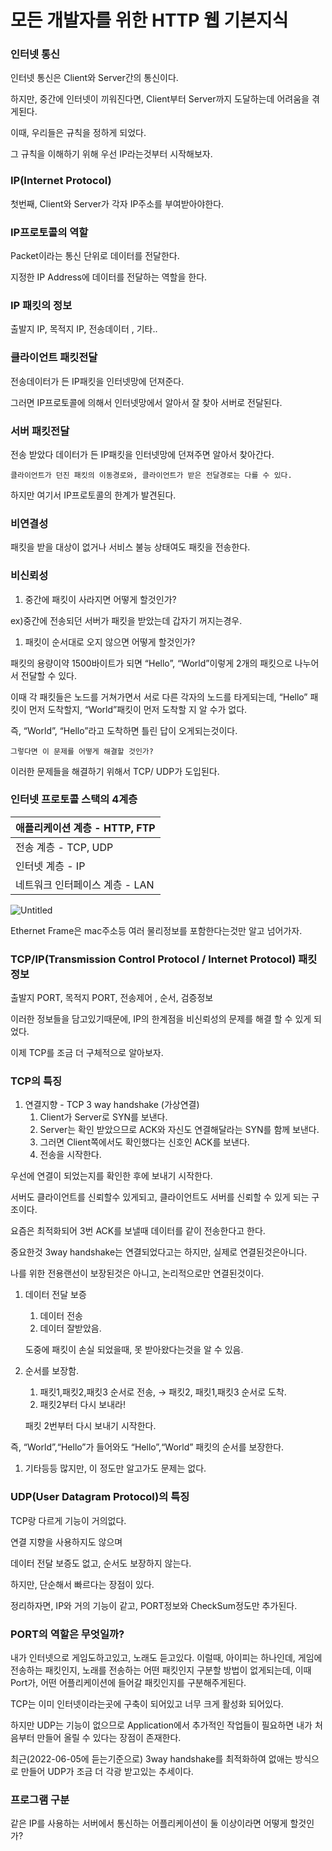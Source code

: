 # 모든 개발자를 위한 HTTP 웹 기본지식

### 인터넷 통신

인터넷 통신은 Client와 Server간의 통신이다.

하지만, 중간에 인터넷이 끼워진다면, Client부터 Server까지 도달하는데 어려움을 겪게된다.

이때, 우리들은 규칙을 정하게 되었다.

그 규칙을 이해하기 위해 우선 IP라는것부터 시작해보자.

### IP(Internet Protocol)

첫번째, Client와 Server가 각자 IP주소를 부여받아야한다.

### IP프로토콜의 역할

Packet이라는 통신 단위로 데이터를 전달한다.

지정한 IP Address에 데이터를 전달하는 역할을 한다.

### IP 패킷의 정보

출발지 IP, 목적지 IP, 전송데이터 , 기타..

### 클라이언트 패킷전달

전송데이터가 든 IP패킷을 인터넷망에 던져준다.

그러면 IP프로토콜에 의해서 인터넷망에서 알아서 잘 찾아 서버로 전달된다.

### 서버 패킷전달

전송 받았다 데이터가 든 IP패킷을 인터넷망에 던져주면 알아서 찾아간다.

`클라이언트가 던진 패킷의 이동경로와, 클라이언트가 받은 전달경로는 다를 수 있다.`

하지만 여기서 IP프로토콜의 한계가 발견된다.

### 비연결성

패킷을 받을 대상이 없거나 서비스 불능 상태여도 패킷을 전송한다.

### 비신뢰성

1. 중간에 패킷이 사라지면 어떻게 할것인가?

ex)중간에 전송되던 서버가 패킷을 받았는데 갑자기 꺼지는경우.

1. 패킷이 순서대로 오지 않으면 어떻게 할것인가?

패킷의 용량이약 1500바이트가 되면 “Hello”, “World”이렇게 2개의 패킷으로 나누어서 전달할 수 있다.

이때 각 패킷들은 노드를 거쳐가면서 서로 다른 각자의 노드를 타게되는데, “Hello”
패킷이 먼저 도착할지, “World”패킷이 먼저 도착할 지 알 수가 없다.

즉, “World”, “Hello”라고 도착하면 틀린 답이 오게되는것이다.

`그렇다면 이 문제를 어떻게 해결할 것인가?`

이러한 문제들을 해결하기 위해서 TCP/ UDP가 도입된다.

### 인터넷 프로토콜 스택의 4계층

| 애플리케이션 계층 - HTTP, FTP |
| --- |
| 전송 계층 - TCP, UDP |
| 인터넷 계층 - IP |
| 네트워크 인터페이스 계층 - LAN |

![Untitled](https://user-images.githubusercontent.com/70310271/172053218-47b8a8f3-ed85-4d1e-9766-dc853c219dd2.png)

Ethernet Frame은 mac주소등 여러 물리정보를 포함한다는것만 알고 넘어가자.

### TCP/IP(Transmission Control Protocol / Internet Protocol) 패킷 정보

출발지 PORT, 목적지 PORT, 전송제어 , 순서, 검증정보

이러한 정보들을 담고있기때문에, IP의 한계점을 비신뢰성의 문제를 해결 할 수 있게 되었다.

이제 TCP를 조금 더 구체적으로 알아보자.

### TCP의 특징

1. 연결지향 - TCP 3 way handshake (가상연결)
    1. Client가 Server로 SYN를 보낸다.
    2. Server는 확인 받았으므로 ACK와 자신도 연결해달라는 SYN를 함께 보낸다.
    3. 그러면 Client쪽에서도 확인했다는 신호인 ACK를 보낸다.
    4. 전송을 시작한다.

우선에 연결이 되었는지를 확인한 후에 보내기 시작한다.

서버도 클라이언트를 신뢰할수 있게되고, 클라이언트도 서버를 신뢰할 수 있게 되는 구조이다.

요즘은 최적화되어 3번 ACK를 보낼때 데이터를 같이 전송한다고 한다.

중요한것 3way handshake는 연결되었다고는 하지만, 실제로 연결된것은아니다.

나를 위한 전용랜선이 보장된것은 아니고, 논리적으로만 연결된것이다.

1. 데이터 전달 보증
    1. 데이터 전송
    2. 데이터 잘받았음.
    
    도중에 패킷이 손실 되었을때, 못 받아왔다는것을 알 수 있음.
    

1. 순서를 보장함.
    1. 패킷1,패킷2,패킷3 순서로 전송, → 패킷2, 패킷1,패킷3 순서로 도착.
    2. 패킷2부터 다시 보내라!
    
    패킷 2번부터 다시 보내기 시작한다.
    

즉, “World”,“Hello”가 들어와도 “Hello”,“World” 패킷의 순서를 보장한다.

1. 기타등등 많지만, 이 정도만 알고가도 문제는 없다.

### UDP(User Datagram Protocol)의 특징

TCP랑 다르게 기능이 거의없다.

연결 지향을 사용하지도 않으며

데이터 전달 보증도 없고, 순서도 보장하지 않는다.

하지만, 단순해서 빠르다는 장점이 있다.

정리하자면, IP와 거의 기능이 같고, PORT정보와 CheckSum정도만 추가된다.

### PORT의 역할은 무엇일까?

내가 인터넷으로 게임도하고있고, 노래도 듣고있다. 이럴때, 아이피는 하나인데, 게임에 전송하는 패킷인지, 노래를 전송하는 어떤 패킷인지 구분할 방법이 없게되는데, 이때 Port가, 어떤 어플리케이션에 들어갈 패킷인지를 구분해주게된다.

TCP는 이미 인터넷이라는곳에 구축이 되어있고 너무 크게 활성화 되어있다.

하지만 UDP는 기능이 없으므로 Application에서 추가적인 작업들이 필요하면 내가 처음부터 만들어 올릴 수 있다는 장점이 존재한다.

최근(2022-06-05에 듣는기준으로) 3way handshake를 최적화하여 없애는 방식으로 만들어 UDP가 조금 더 각광 받고있는 추세이다.

### 프로그램 구분

같은 IP를 사용하는 서버에서 통신하는 어플리케이션이 둘 이상이라면 어떻게 할것인가?
